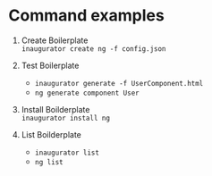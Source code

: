 # Command examples

1. Create Boilerplate  
    `inaugurator create ng -f config.json`

2. Test Boilerplate
   * `inaugurator generate -f UserComponent.html`
   * `ng generate component User`

3. Install Boilderplate  
    `inaugurator install ng`

4. List Boilderplate
    * `inaugurator list`
    * `ng list`
